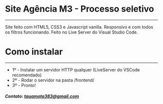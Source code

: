# Site Agência M3 - Processo seletivo
----
Site feito com HTML5, CSS3 e Javascript vanilla. Responsivo e com todos os filtros funcionando.
Feito no Live Server do Visual Studio Code.

# Como instalar
----
  - 1º - Instalar um servidor HTTP qualquer (LiveServer do VSCode recomendado)
  - 2º - Rodar o servidor na pasta /frontend/
  - 3º - Pronto!

##### Contato: [tauamota383@gmail.com](mailto:tauamota383@gmail.com)